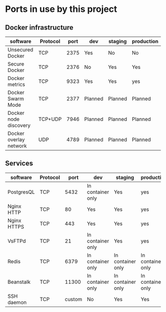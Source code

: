 # Ports in use by this project

## Docker infrastructure

software | Protocol | port | dev | staging | production
-------- | -------- | ---- | ----| ------- | ----------
Unsecured Docker | TCP | 2375 | Yes  | No | No
Secure Docker  | TCP | 2376 | No | Yes | Yes
Docker metrics | TCP | 9323 | Yes | Yes | yes
Docker Swarm Mode | TCP | 2377 | Planned | Planned | Planned
Docker node discovery | TCP+UDP | 7946 | Planned | Planned | Planned
Docker overlay network | UDP | 4789 | Planned | Planned | Planned

## Services

software | Protocol | port | dev | staging | production
-------- | -------- | ---- | ----| ------- | ----------
PostgresQL | TCP | 5432 | In container only | Yes | yes
Nginx HTTP | TCP | 80 | Yes | Yes | yes
Nginx HTTPS | TCP | 443 | Yes | Yes | yes
VsFTPd | TCP | 21 | In container only | Yes | yes
Redis | TCP | 6379 | In container only | In container only | In container only
Beanstalk | TCP | 11300 | In container only | In container only | In container only
SSH daemon | TCP | custom | No | Yes | Yes

